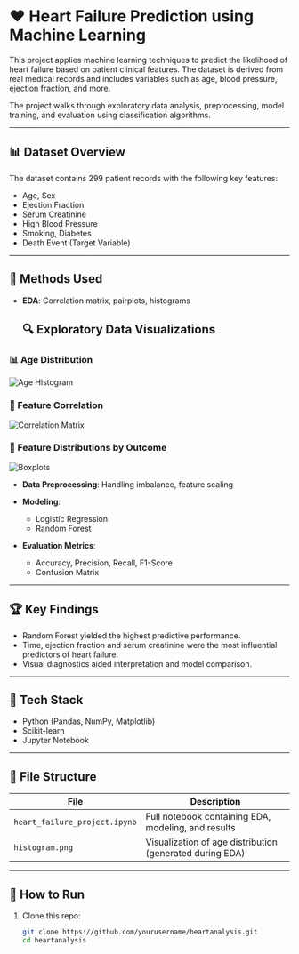 # ❤️ Heart Failure Prediction using Machine Learning

This project applies machine learning techniques to predict the likelihood of heart failure based on patient clinical features. The dataset is derived from real medical records and includes variables such as age, blood pressure, ejection fraction, and more.

The project walks through exploratory data analysis, preprocessing, model training, and evaluation using classification algorithms.

---

## 📊 Dataset Overview

The dataset contains 299 patient records with the following key features:
- Age, Sex
- Ejection Fraction
- Serum Creatinine
- High Blood Pressure
- Smoking, Diabetes
- Death Event (Target Variable)

---

## 🧠 Methods Used

- **EDA**: Correlation matrix, pairplots, histograms
  ## 🔍 Exploratory Data Visualizations

### 📊 Age Distribution
![Age Histogram](images/histogram.png)

### 🧩 Feature Correlation
![Correlation Matrix](images/correlation_matrix.png)

### 🧪 Feature Distributions by Outcome
![Boxplots](images/Boxplots.png)

- **Data Preprocessing**: Handling imbalance, feature scaling
- **Modeling**:  
  - Logistic Regression  
  - Random Forest  

- **Evaluation Metrics**:
  - Accuracy, Precision, Recall, F1-Score
  - Confusion Matrix

---

## 🏆 Key Findings

- Random Forest yielded the highest predictive performance.
- Time, ejection fraction and serum creatinine were the most influential predictors of heart failure.
- Visual diagnostics aided interpretation and model comparison.

---

## 🔧 Tech Stack

- Python (Pandas, NumPy, Matplotlib)
- Scikit-learn
- Jupyter Notebook

---

## 📂 File Structure

| File | Description |
|------|-------------|
| `heart_failure_project.ipynb` | Full notebook containing EDA, modeling, and results |
| `histogram.png` | Visualization of age distribution (generated during EDA) |

---

## 🚀 How to Run

1. Clone this repo:
   ```bash
   git clone https://github.com/yourusername/heartanalysis.git
   cd heartanalysis
